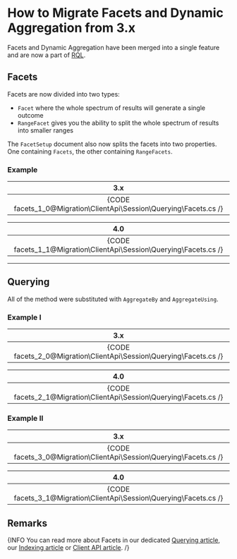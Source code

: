﻿# How to Migrate Facets and Dynamic Aggregation from 3.x

Facets and Dynamic Aggregation have been merged into a single feature and are now a part of [RQL](../../indexes/querying/what-is-rql).

## Facets

Facets are now divided into two types:

- `Facet` where the whole spectrum of results will generate a single outcome
- `RangeFacet` gives you the ability to split the whole spectrum of results into smaller ranges

The `FacetSetup` document also now splits the facets into two properties. One containing `Facets`, the other containing `RangeFacets`.

### Example

| 3.x |
|:---:|
| {CODE facets_1_0@Migration\ClientApi\Session\Querying\Facets.cs /} |

| 4.0 |
|:---:|
| {CODE facets_1_1@Migration\ClientApi\Session\Querying\Facets.cs /} |

---

## Querying

All of the method were substituted with `AggregateBy` and `AggregateUsing`.

### Example I

| 3.x |
|:---:|
| {CODE facets_2_0@Migration\ClientApi\Session\Querying\Facets.cs /} |

| 4.0 |
|:---:|
| {CODE facets_2_1@Migration\ClientApi\Session\Querying\Facets.cs /} |

### Example II

| 3.x |
|:---:|
| {CODE facets_3_0@Migration\ClientApi\Session\Querying\Facets.cs /} |

| 4.0 |
|:---:|
| {CODE facets_3_1@Migration\ClientApi\Session\Querying\Facets.cs /} |

## Remarks

{INFO You can read more about Facets in our dedicated [Querying article](../../../../indexes/querying/faceted-search), our [Indexing article](../../../../indexes/querying/faceted-search) or [Client API article](../../../../client-api/session/querying/how-to-query-a-spatial-index). /}

